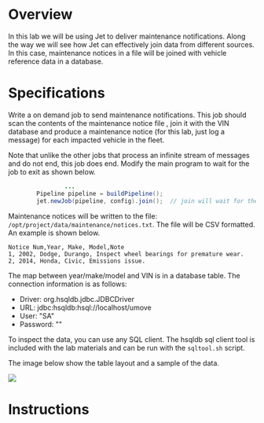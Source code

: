 # Overview

In this lab we will be using Jet to deliver maintenance notifications.  Along the way we will see how Jet can effectively join data from different sources.  In this case, maintenance notices in a file will be joined with vehicle reference data in a database.

# Specifications

Write a on demand job to send maintenance notifications.  This job should scan the contents of the maintenance notice file , join it with the VIN database and produce a maintenance notice (for this lab, just log a message) for each impacted vehicle in the fleet. 

Note that unlike the other jobs that process an infinite stream of messages and do not end, this job does end.  Modify the main program to wait for the job to exit as shown below.

```java
				...
        Pipeline pipeline = buildPipeline();
        jet.newJob(pipeline, config).join();  // join will wait for the job to finish
```



Maintenance notices will be written to the file: `/opt/project/data/maintenance/notices.txt`. The file will be CSV formatted.  An example is shown below.

```
Notice Num,Year, Make, Model,Note 
1, 2002, Dodge, Durango, Inspect wheel bearings for premature wear.
2, 2014, Honda, Civic, Emissions issue.
```



The map between year/make/model and VIN is in a database table.  The connection information is as follows:

- Driver: org.hsqldb.jdbc.JDBCDriver
- URL: jdbc:hsqldb:hsql://localhost/umove
- User: "SA"
- Password: ""

To inspect the data, you can use any SQL client. The hsqldb sql client tool is included with the lab materials and can be run with the `sqltool.sh` script. 

The image below show the table layout and a sample of the data.

![](/Users/randy/Documents/projects/in-depth-streams-with-hazelcast/docs/media/vehicledb.png)

# Instructions

